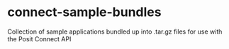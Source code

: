 # connect-sample-bundles

Collection of sample applications bundled up into .tar.gz files for use with the Posit Connect API
